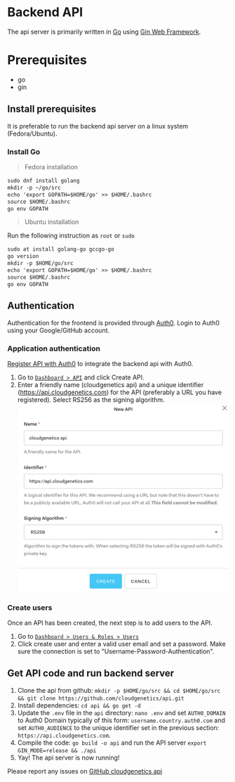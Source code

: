 # Backend API
The api server is primarily written in [Go](https://golang.org/) using [Gin Web Framework](https://gin-gonic.com/).

# Prerequisites
  - go
  - gin

## Install prerequisites

It is preferable to run the backend api server on a linux system (Fedora/Ubuntu).

### Install Go

> Fedora installation

```shell
sudo dnf install golang
mkdir -p ~/go/src
echo 'export GOPATH=$HOME/go' >> $HOME/.bashrc
source $HOME/.bashrc
go env GOPATH
```

> Ubuntu installation 

Run the following instruction as `root` or `sudo`
```shell
sudo at install golang-go gccgo-go
go version
mkdir -p $HOME/go/src
echo 'export GOPATH=$HOME/go' >> $HOME/.bashrc
source $HOME/.bashrc
go env GOPATH
```
  
## Authentication
Authentication for the frontend is provided through [Auth0](https://auth0.com/). Login to Auth0 using your Google/GitHub account.

### Application authentication
[Register API with Auth0](https://auth0.com/docs/get-started/set-up-apis) to integrate the backend api with Auth0.

  1. Go to [`Dashboard > API`](https://manage.auth0.com/#/apis) and click Create API.
  2. Enter a friendly name (cloudgenetics api) and a unique identifier (https://api.cloudgenetics.com) for the API (preferably a URL you have registered). Select RS256 as the signing algorithm.
  ![Auth0 API](auth0api.png)
	
### Create users
Once an API has been created, the next step is to add users to the API.
  1. Go to [`Dashboard > Users & Roles > Users`](https://manage.auth0.com/#/users) 
  2. Click create user and enter a valid user email and set a password. Make sure the connection is set to "Username-Password-Authentication".
  
## Get API code and run backend server
  1. Clone the api from github: `mkdir -p $HOME/go/src && cd $HOME/go/src && git clone https://github.com/cloudgenetics/api.git`
  2. Install dependencies: `cd api && go get -d`
  3. Update the `.env` file in the `api` directory: `nano .env` and set `AUTH0_DOMAIN` to Auth0 Domain typically of this form: `username.country.auth0.com` and set `AUTH0_AUDIENCE` to the unique identifier set in the previous section: `https://api.cloudgenetics.com`.
  4. Compile the code: `go build -o api` and run the API server `export GIN_MODE=release && ./api`
  5. Yay! The api server is now running!
  
Please report any issues on [GitHub cloudgenetics api](https://github.com/cloudgenetics/api/issues)


